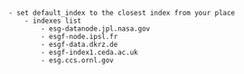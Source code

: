 

		- set default_index to the closest index from your place
			- indexes list
				- esg-datanode.jpl.nasa.gov
				- esgf-node.ipsl.fr
				- esgf-data.dkrz.de
				- esgf-index1.ceda.ac.uk
				- esg.ccs.ornl.gov
